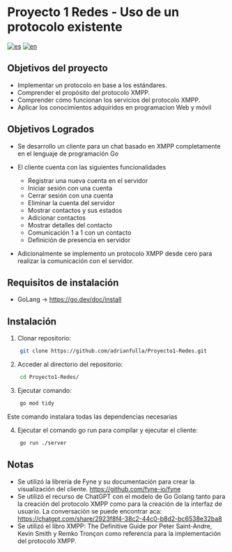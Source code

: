 # Proyecto 1 Redes - Uso de un protocolo existente
[![es](https://img.shields.io/badge/lang-es-yellow.svg)](https://github.com/adrianfulla/Proyecto1-Redes/blob/main/README.md)
[![en](https://img.shields.io/badge/lang-en-red.svg)](https://github.com/adrianfulla/Proyecto1-Redes/blob/main/README.en.md)

## Objetivos del proyecto
- Implementar un protocolo en base a los estándares.
- Comprender el propósito del protocolo XMPP.
- Comprender cómo funcionan los servicios del protocolo XMPP.
- Aplicar los conocimientos adquiridos en programacion Web y móvil

## Objetivos Logrados
- Se desarrollo un cliente para un chat basado en XMPP completamente en el lenguaje de programación Go
- El cliente cuenta con las siguientes funcionalidades
    - Registrar una nueva cuenta en el servidor
    - Iniciar sesión con una cuenta
    - Cerrar sesión con una cuenta
    - Eliminar la cuenta del servidor
    - Mostrar contactos y sus estados
    - Adicionar contactos 
    - Mostrar detalles del contacto
    - Comunicación 1 a 1 con un contacto
    - Definición de presencia en servidor
    
- Adicionalmente se implemento un protocolo XMPP desde cero para realizar la comunicación con el servidor.

## Requisitos de instalación
- GoLang -> https://go.dev/doc/install

## Instalación
1. Clonar repositorio:
```bash
    git clone https://github.com/adrianfulla/Proyecto1-Redes.git
```
2. Acceder al directorio del repositorio:
```bash
    cd Proyecto1-Redes/
```

3. Ejecutar comando:
```bash
    go mod tidy
```
Este comando instalara todas las dependencias necesarias

4. Ejecutar el comando go run para compilar y ejecutar el cliente:
```bash
    go run ./server
```

## Notas
- Se utilizó la librería de Fyne y su documentación para crear la visualización del cliente. https://github.com/fyne-io/fyne
- Se utilizó el recurso de ChatGPT con el modelo de Go Golang tanto para la creación del protocolo XMPP como para la creación de la interfaz de usuario. La conversación se puede encontrar aca: 
https://chatgpt.com/share/2923f8f4-38c2-44c0-b8d2-bc6538e32ba8
- Se utilizó el libro XMPP: The Definitive Guide por Peter Saint-Andre, Kevin Smith y Remko Tronçon como referencia para la implementación del protocolo XMPP.
